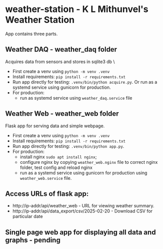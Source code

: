 # weather-station - K L Mithunvel's Weather Station

App contains three parts.
## Weather DAQ - weather_daq folder
Acquires data from sensors and stores in sqlite3 db \
* First create a venv using `python -m venv .venv`
* Install requirements: `pip install -r requirements.txt`
* Run app directly for testing: `.venv/bin/python acquire.py`. Or run as a systemd service using gunicorn for production.
* For production:
  * run as systemd service using `weather_daq.service` file 

## Weather Web - weather_web folder
Flask app for serving data and simple webpage.
* First create a venv using `python -m venv .venv`
* Install requirements: `pip install -r requirements.txt`
* Run app directly for testing: `.venv/bin/python app.py`.
* For production:
  * install nginx `sudo apt install nginx`; 
  * configure nginx by copying `weather_web.nginx` file to correct nginx folder, test config and reload nginx
  * run as a systemd service using gunicorn for production using `weather_web.service` file.

## Access URLs of flask app:
* http://ip-addr/api/weather_web - URL for viewing weather summary.
* http://ip-addr/api/data_export/csv/2025-02-20 - Download CSV for particular date

## Single page web app for displaying all data and graphs - pending
